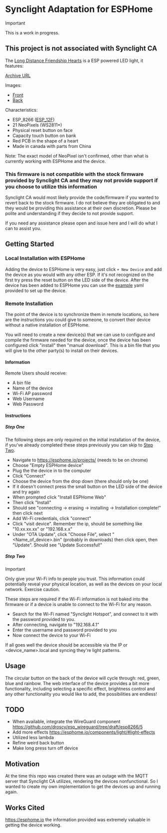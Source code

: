 # Synclight Adaptation for ESPHome

> [!IMPORTANT]
> This is a work in progress.

## This project is not associated with Synclight CA

The [Long Distance Friendship Hearts](https://synclight.ca/products/long-distance-friendship-hearts) is a ESP powered LED light, it features:

[Archive URL](https://web.archive.org/web/20240220132650/https://synclight.ca/products/long-distance-friendship-hearts)

Images:

* [Front](./img/IMG_0940.jpg)
* [Back](./img/IMG_0941.jpg)

Characteristics:

* ESP_8266 ([ESP_12F](https://www.waveshare.com/esp-12f.htm))
* 21 NeoPixels (WS2811*)
* Physical reset button on face
* Capacity touch button on bank
* Red PCB in the shape of a heart
* Made in canada with parts from China

Note: The exact model of NeoPixel isn't confirmed, other than what is currently working with ESPHome and the device.

### This firmware is not compatible with the stock firmware provided by Synclight CA and they may not provide support if you choose to utilize this information

Synclight CA would most likely provide the code/firmware if you wanted to revert back to the stock firmware. I do not believe they are obligated to and they would be providing this assistance at their own discretion. Please be polite and understanding if they decide to not provide support.

If you need any assistance please open and issue here and I will do what I can to assist you.

## Getting Started

### Local Installation with ESPHome

Adding the device to ESPHome is very easy, just click `+ New Device` and add the device as you would with any other ESP. If it's not recognized on the first try press the reset button on the LED side of the device. After the device has been added to ESPHome you can use the [example](./example.yaml) yaml provided to set up the device.

### Remote Installation

The point of the device is to synchronize them in remote locations, so here are the instructions you could give to someone, to convert their device without a native installation of ESPHome.

You will need to create a new device(s) that we can use to configure and compile the firmware needed for the device, once the device has been configured click "install" then "manual download". This is a bin file that you will give to the other party(s) to install on their devices.

#### Information

Remote Users should receive:

* A bin file
* Name of the device
* Wi-Fi AP password
* Web Username
* Web Password

#### Instructions

##### Step One

The following steps are only required on the initial installation of the device, if you've already completed these steps previously you can skip to [Step Two](#step-one).

* Navigate to <https://esphome.io/projects/> (needs to be on chrome)
* Choose "Empty ESPHome device"
* Plug the the device in to the computer
* Click "Connect"
* Choose the device from the drop down (there should only be one)
* If it doesn't connect press the small button on the LED side of the device and try again
* When prompted click "Install ESPHome Web"
* Then click "Install"
* Should see "connecting -> erasing -> installing -> Installation complete!" then click next
* Add Wi-Fi credentials, click "connect"
* Click "visit device". Remember the ip, should be something like "10.xx.xx.xx" or "192.168.x.x"
* Under "OTA Update", click "Choose File", select "<Name_of_device>.bin" (probably in downloads) then click open, then "Update". Should see "Update Successful!"

##### Step Two

> [!IMPORTANT]
> Only give your Wi-Fi info to people you trust. This information could potentially reveal your physical location, as well as the devices on your local network. Exercise caution.

These steps are required if the Wi-Fi information is not baked into the firmware or if a device is unable to connect to the Wi-Fi for any reason.

* Search for the Wi-Fi named "Synclight Hotspot", and connect to it with the password provided to you.
* After connecting, navigate to "192.168.4.1"
* Enter the username and password provided to you
* Now connect the device to your Wi-Fi

If all goes well the device should be accessible via the IP or <device_name>.local and syncing they're light patterns.

## Usage

The circular button on the back of the device will cycle through: red, green, blue and rainbow. The web interface of the device provides a bit more functionality, including selecting a specific effect, brightness control and any other functionality you would like to add, the possibilities are endless!

## TODO

* When available, integrate the WireGuard component <https://github.com/droscy/esp_wireguard/tree/draft/esp8266/5>
* Add more effects <https://esphome.io/components/light/#light-effects>
* Utilized less lambda
* Refine weird back button
* Make long press turn off device

## Motivation

At the time this repo was created there was an outage with the MQTT server that Synclight CA utilizes, rendering the devices nonfunctional. So I wanted to create my own implementation to get the devices up and running again.

## Works Cited

<https://esphome.io> the information provided was extremely valuable in getting the device working.

<!-- long_distance_friendship_hearts -->
